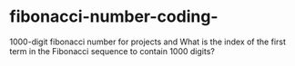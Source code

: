 # fibonacci-number-coding-
1000-digit fibonacci number for projects and What is the index of the first term in the Fibonacci sequence to contain 1000 digits?
